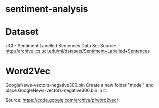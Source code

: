 # sentiment-analysis
# Dataset
UCI - Sentiment Labelled Sentences Data Set
Source: http://archive.ics.uci.edu/ml/datasets/Sentiment+Labelled+Sentences

# Word2Vec
GoogleNews-vectors-negative300.bin
Create a new folder "model" and place GoogleNews-vectors-negative300.bin in it.

Source: https://code.google.com/archive/p/word2vec/
